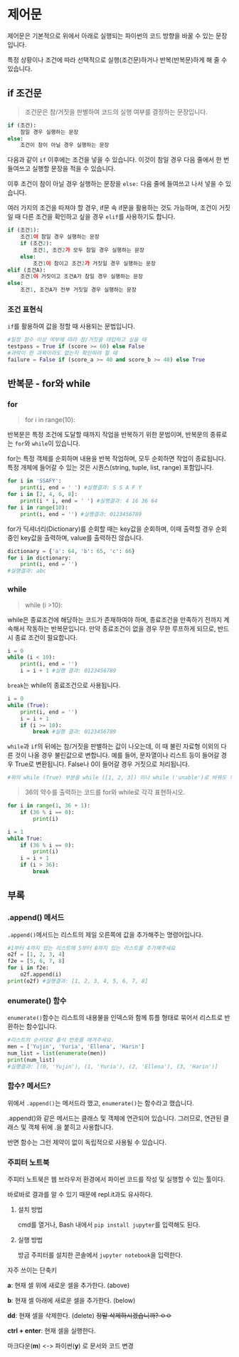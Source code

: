 # 제어문

제어문은 기본적으로 위에서 아래로 실행되는 파이썬의 코드 방향을 바꿀 수 있는 문장입니다.

특정 상황이나 조건에 따라 선택적으로 실행(조건문)하거나 반복(반복문)하게 해 줄 수 있습니다.



## if 조건문

> 조건문은 참/거짓을 판별하여 코드의 실행 여부를 결정하는 문장입니다.

```python
if (조건):
    참일 경우 실행하는 문장
else:
    조건이 참이 아닐 경우 실행하는 문장
```

다음과 같이 `if` 이후에는 조건을 넣을 수 있습니다. 이것이 참일 경우 다음 줄에서 한 번 들여쓰고 실행할 문장을 적을 수 있습니다.

이후 조건이 참이 아닐 경우 실행하는 문장을 `else:` 다음 줄에 들여쓰고 나서 넣을 수 있습니다.

여러 가지의 조건을 따져야 할 경우, if문 속 if문을 활용하는 것도 가능하며, 조건이 거짓일 때 다른 조건을 확인하고 싶을 경우 `elif`를 사용하기도 합니다.

```python
if (조건1):
    조건1이 참일 경우 실행하는 문장
    if (조건2):
        조건1, 조건2가 모두 참일 경우 실행하는 문장
    else:
        조건1이 참이고 조건2가 거짓일 경우 실행하는 문장
elif (조건A):
    조건1이 거짓이고 조건A가 참일 경우 실행하는 문장
else:
    조건1, 조건A가 전부 거짓일 경우 실행하는 문장
```

### 조건 표현식

`if`를 활용하여 값을 정할 때 사용되는 문법입니다.

```python
#일정 점수 이상 여부에 따라 참/거짓을 대입하고 싶을 때
testpass = True if (score >= 60) else False
#과락이 한 과목이라도 없는지 확인하려 할 때
failure = False if (score_a >= 40 and score_b >= 40) else True
```



## 반복문 - for와 while

### for

> for i in range(10):

반복문은 특정 조건에 도달할 때까지 작업을 반복하기 위한 문법이며, 반복문의 종류로는 `for`와 `while`이 있습니다.

for는 특정 객체를 순회하며 내용을 반복 작업하며, 모두 순회하면 작업이 종료됩니다. 특정 개체에 들어갈 수 있는 것은 시퀀스(string, tuple, list, range) 포함입니다.

```python
for i in 'SSAFY':
    print(i, end = ' ') #실행결과: S S A F Y
for i in [2, 4, 6, 8]:
    print(i * i, end = ' ') #실행결과: 4 16 36 64
for i in range(10):
    print(i, end = '') #실행결과: 0123456789
```

for가 딕셔너리(Dictionary)를 순회할 때는 key값을 순회하며, 이때 출력할 경우 순회중인 key값을 출력하며, value를 출력하진 않습니다.

```python
dictionary = {'a': 64, 'b': 65, 'c': 66}
for i in dictionary:
    print(i, end = '')
#실행결과: abc
```

### while

> while (i >10):

while은 종료조건에 해당하는 코드가 존재하여야 하며, 종료조건을 만족하기 전까지 계속해서 작동하는 반복문입니다. 만약 종료조건이 없을 경우 무한 루프하게 되므로, 반드시 종료 조건이 필요합니다.

```python
i = 0
while (i < 10):
    print(i, end = '')
    i = i + 1 #실행 결과: 0123456789
```

`break`는 while의 종료조건으로 사용됩니다.

```python
i = 0
while (True):
    print(i, end = '')
    i = i + 1
    if (i >= 10):
        break #실행 결과: 0123456789
```

`while`과 `if`의 뒤에는 참/거짓을 판별하는 값이 나오는데, 이 때 불린 자료형 이외의 다른 것이 나올 경우 불린값으로 변합니다. 예를 들어, 문자열이나 리스트 등이 들어갈 경우 True로 변환됩니다. False나 0이 들어갈 경우 거짓으로 처리됩니다.

```python
#위의 while (True) 부분을 while ([1, 2, 3]) 이나 while ('unable')로 바꿔도 똑같이 작동합니다.
```



> 36의 약수를 출력하는 코드를 for와 while로 각각 표현하시오.

```python
for i in range(1, 36 + 1):
    if (36 % i == 0):
        print(i)
```

```python
i = 1
while True:
    if (36 % i == 0):
        print(i)
    i = i + 1
    if (i > 36):
        break
```



## 부록

### .append() 메서드

`.append()`메서드는 리스트의 제일 오른쪽에 값을 추가해주는 명령어입니다.

```python
#1부터 4까지 있는 리스트에 5부터 8까지 있는 리스트를 추가해주세요
o2f = [1, 2, 3, 4]
f2e = [5, 6, 7, 8]
for i in f2e:
    o2f.append(i)
print(o2f) #실행결과: [1, 2, 3, 4, 5, 6, 7, 8]
```

### enumerate() 함수

`enumerate()`함수는 리스트의 내용물을 인덱스와 함께 튜플 형태로 묶어서 리스트로 반환하는 함수입니다.

```python
#리스트의 순서대로 출석 번호를 매겨주세요.
men = ['Yujin', 'Yuria', 'Ellena', 'Harin']
num_list = list(enumerate(men))
print(num_list) 
#실행결과: [(0, 'Yujin'), (1, 'Yuria'), (2, 'Ellena'), (3, 'Harin')]
```

### 함수? 메서드?

위에서 `.append()`는 메서드라 했고, `enumerate()`는 함수라고 했습니다.

.append()와 같은 메서드는 클래스 및 객체에 연관되어 있습니다. 그러므로, 연관된 클래스 및 객체 뒤에 .을 붙히고 사용합니다.

반면 함수는 그런 제약이 없이 독립적으로 사용될 수 있습니다.

### 주피터 노트북

주피터 노트북은 웹 브라우저 환경에서 파이썬 코드를 작성 및 실행할 수 있는 툴이다.

바로바로 결과를 알 수 있기 때문에 repl.it과도 유사하다.

1. 설치 방법

   cmd를 열거나, Bash 내에서 `pip install jupyter`를 입력해도 된다.

2. 실행 방법

   방금 주피터를 설치한 콘솔에서 `jupyter notebook`을 입력한다.

자주 쓰이는 단축키

**a**: 현재 셀 위에 새로운 셀을 추가한다. (above)

**b**: 현재 셀 아래에 새로운 셀을 추가한다. (below)

**dd**: 현재 셀을 삭제한다. (delete) ~~정말 삭제하시겠습니까? ㅇㅇ~~

**ctrl + enter**: 현재 셀을 실행한다. 

마크다운(**m**) <-> 파이썬(**y**) 로 문서와 코드 변경

